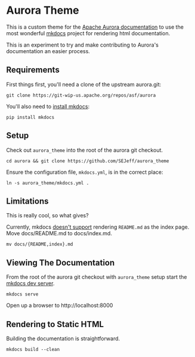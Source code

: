 Aurora Theme
============

This is a custom theme for the [Apache Aurora documentation](https://aurora.apache.org/documentation/latest) to use the most wonderful [mkdocs](http://mkdocs.org) project for rendering html documentation.

This is an experiment to try and make contributing to Aurora's documentation an easier process.


Requirements
------------

First things first, you'll need a clone of the upstream aurora.git:

    git clone https://git-wip-us.apache.org/repos/asf/aurora

You'll also need to [install mkdocs](http://www.mkdocs.org/#installation):

    pip install mkdocs


Setup
-----

Check out `aurora_theme` into the root of the aurora git checkout.

    cd aurora && git clone https://github.com/SEJeff/aurora_theme

Ensure the configuration file, `mkdocs.yml`, is in the correct place:

    ln -s aurora_theme/mkdocs.yml .


Limitations
-----------

This is really cool, so what gives?

Currently, mkdocs [doesn't support](https://github.com/mkdocs/mkdocs/issues/608) rendering `README.md` as the index page. Move docs/README.md to docs/index.md.

    mv docs/{README,index}.md


Viewing The Documentation
-------------------------

From the root of the aurora git checkout with `aurora_theme` setup start the [mkdocs dev server](http://www.mkdocs.org/#getting-started).

    mkdocs serve

Open up a browser to http://localhost:8000


Rendering to Static HTML
------------------------

Building the documentation is straightforward.

    mkdocs build --clean
